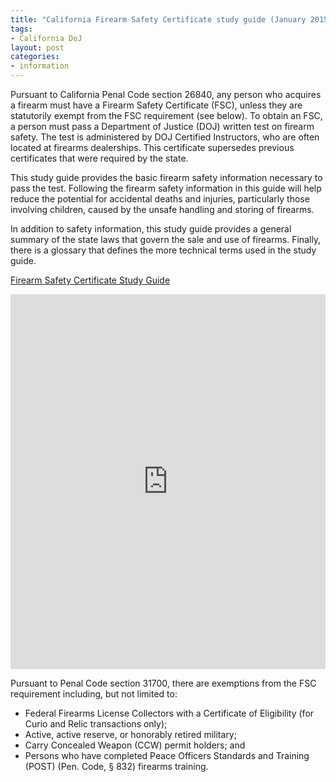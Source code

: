 ```yaml
---
title: "California Firearm Safety Certificate study guide (January 2015)"
tags:
- California DoJ
layout: post
categories:
- information
---
```


Pursuant to California Penal Code section 26840, any person who acquires a firearm must have a Firearm Safety Certificate (FSC), unless they are statutorily exempt from the FSC requirement (see below). To obtain an FSC, a person must pass a Department of Justice (DOJ) written test on firearm safety. The test is administered by DOJ Certified Instructors, who are often located at firearms dealerships. This certificate supersedes previous certificates that were required by the state.

This study guide provides the basic firearm safety information necessary to pass the test. Following the firearm safety information in this guide will help reduce the potential for accidental deaths and injuries, particularly those involving children, caused by the unsafe handling and storing of firearms.

In addition to safety information, this study guide provides a general summary of the state laws that govern the sale and use of firearms. Finally, there is a glossary that defines the more technical terms used in the study guide.

[Firearm Safety Certificate Study Guide](https://www.scribd.com/doc/252897033/Firearm-Safety-Certificate-Study-Guide "View Firearm Safety Certificate Study Guide on Scribd")

<iframe class="scribd_iframe_embed" data-aspect-ratio="undefined" data-auto-height="false" frameborder="0" height="600" id="doc_77937" loading="lazy" scrolling="no" src="https://www.scribd.com/embeds/252897033/content?start_page=1&view_mode=scroll&show_recommendations=true" width="100%"></iframe>

Pursuant to Penal Code section 31700, there are exemptions from the FSC requirement including, but not limited to:

- Federal Firearms License Collectors with a Certificate of Eligibility (for Curio and Relic transactions only);
- Active, active reserve, or honorably retired military;
- Carry Concealed Weapon (CCW) permit holders; and
- Persons who have completed Peace Officers Standards and Training (POST) (Pen. Code, § 832) firearms training.
